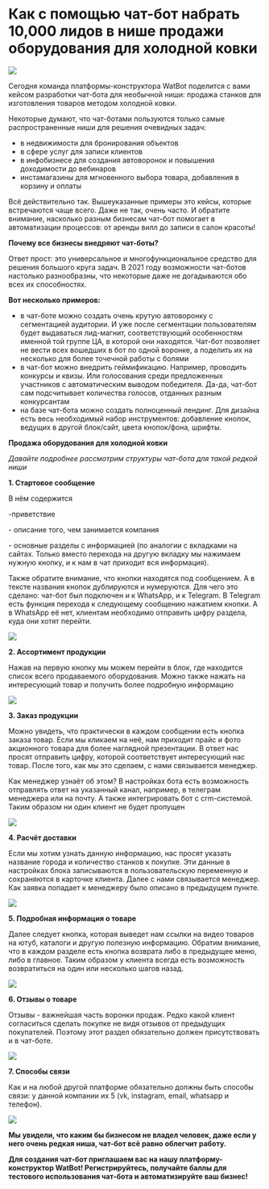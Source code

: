 # Как с помощью чат-бот набрать 10,000 лидов в нише продажи оборудования для холодной ковки

![](https://leonardo.osnova.io/c9734515-4a91-5775-ab31-306d7cb134ee/-/preview/800/-/format/webp/)

Сегодня команда платформы-конструктора WatBot поделится с вами кейсом разработки чат-бота для необычной ниши: продажа станков для изготовления товаров методом холодной ковки.

Некоторые думают, что чат-ботами пользуются только самые распространенные ниши для решения очевидных задач:

* в недвижимости для бронирования объектов
* в сфере услуг для записи клиентов
* в инфобизнесе для создания автоворонок и повышения доходимости до вебинаров
* инстамагазины для мгновенного выбора товара, добавления в корзину и оплаты

Всё действительно так. Вышеуказанные примеры это кейсы, которые встречаются чаще всего. Даже не так, очень часто. И обратите внимание, насколько разным бизнесам чат-бот помогает в автоматизации процессов: от аренды вилл до записи в салон красоты!

**Почему все бизнесы внедряют чат-боты?**

Ответ прост: это универсальное и многофункциональное средство для решения большого круга задач. В 2021 году возможности чат-ботов настолько разнообразны, что некоторые даже не догадываются обо всех их способностях.

**Вот несколько примеров:**

* в чат-боте можно создать очень крутую автоворонку с сегментацией аудитории. И уже после сегментации пользователям будет выдаваться лид-магнит, соответствующий особенностям именной той группе ЦА, в которой они находятся. Чат-бот позволяет не вести всех вошедших в бот по одной воронке, а поделить их на несколько для более точечной работы с болями
* в чат-бот можно внедрить геймификацию. Например, проводить конкурсы и квизы. Или голосования среди предложенных участников с автоматическим выводом победителя. Да-да, чат-бот сам подсчитывает количества голосов, отданных разным конкурсантам
* на базе чат-бота можно создать полноценный лендинг. Для дизайна есть весь необходимый набор инструментов: добавление кнопок, ведущих в другой блок/сайт, цвета кнопок/фона, шрифты.

**Продажа оборудования для холодной ковки**

_Давайте подробнее рассмотрим структуры чат-бота для такой редкой ниши_

**1. Стартовое сообщение**

В нём содержится

\-приветствие

\- описание того, чем занимается компания

\- основные разделы с информацией (по аналогии с вкладками на сайтах. Только вместо перехода на другую вкладку мы нажимаем нужную кнопку, и к нам в чат приходит вся информация).

Также обратите внимание, что кнопки находятся под сообщением. А в тексте названия кнопок дублируются и нумеруются. Для чего это сделано: чат-бот был подключен и к WhatsApp, и к Telegram. В Telegram есть функция перехода к следующему сообщению нажатием кнопки. А в WhatsApp её нет, клиентам необходимо отправить цифру раздела, куда они хотят перейти.

![](https://leonardo.osnova.io/a649d1ea-2ec2-5982-b5fa-e0f769f44424/-/preview/600/-/format/webp/)

**2. Ассортимент продукции**

Нажав на первую кнопку мы можем перейти в блок, где находится список всего продаваемого оборудования. Можно также нажать на интересующий товар и получить более подробную информацию

![](https://leonardo.osnova.io/dc4bf6f0-3cc1-528f-96c9-fe94bfe6fcb1/-/preview/600/-/format/webp/)

**3. Заказ продукции**

Можно увидеть, что практически в каждом сообщении есть кнопка заказа товар. Если мы кликаем на неё, нам приходит прайс и фото акционного товара для более наглядной презентации. В ответ нас просят отправить цифру, которой соответствует интересующий нас товар. После того, как мы это сделаем, с нами связывается менеджер.

Как менеджер узнаёт об этом? В настройках бота есть возможность отправлять ответ на указанный канал, например, в телеграм менеджера или на почту. А также интегрировать бот с crm-системой. Таким образом ни один клиент не будет пропущен

![](https://leonardo.osnova.io/f7aec103-a02c-5783-99f3-eccd899f20ba/-/preview/600/-/format/webp/)

**4. Расчёт доставки**

Если мы хотим узнать данную информацию, нас просят указать название города и количество станков к покупке. Эти данные в настройках блока записываются в пользовательскую переменную и сохраняются в карточке клиента. Далее с нами связывается менеджер. Как заявка попадает к менеджеру было описано в предыдущем пункте.

![](https://leonardo.osnova.io/a3351012-b8bc-58ad-8ef3-2cdef407079d/-/preview/600/-/format/webp/)

**5. Подробная информация о товаре**

Далее следует кнопка, которая выведет нам ссылки на видео товаров на ютуб, каталоги и другую полезную информацию. Обратим внимание, что в каждом разделе есть кнопка возврата либо в предыдущее меню, либо в главное. Таким образом у клиента всегда есть возможность возвратиться на один или несколько шагов назад.

![](https://leonardo.osnova.io/7e5b6d51-e4d7-53c0-a443-9f6bfb22739e/-/preview/600/-/format/webp/)

**6. Отзывы о товаре**

Отзывы - важнейшая часть воронки продаж. Редко какой клиент согласиться сделать покупке не видя отзывов от предыдущих покупателей. Поэтому этот раздел обязательно должен присутствовать и в чат-боте.

![](https://leonardo.osnova.io/66ae0d58-4e27-5c20-9bd7-dbbfe27fd0a5/-/preview/600/-/format/webp/)

**7. Способы связи**

Как и на любой другой платформе обязательно должны быть способы связи: у данной компании их 5 (vk, instagram, email, whatsapp и телефон).

![](https://leonardo.osnova.io/3b9206cf-b114-5c67-8ddc-32b1bff901da/-/preview/600/-/format/webp/)

**Мы увидели, что каким бы бизнесом не владел человек, даже если у него очень редкая ниша, чат-бот всё равно облегчит работу.**

**Для создания чат-бот приглашаем вас на нашу платформу-конструктор WatBot! Регистрируйтесь, получайте баллы для тестового использования чат-бота и автоматизируйте ваш бизнес!**
